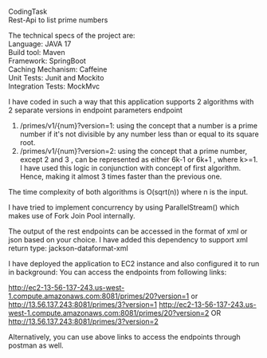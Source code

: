 CodingTask<br>
Rest-Api to list prime numbers

The technical specs of the project are:<br>
Language: JAVA 17<br>
Build tool: Maven<br>
Framework: SpringBoot<br>
Caching Mechanism: Caffeine<br>
Unit Tests: Junit and Mockito<br>
Integration Tests: MockMvc<br>

I have coded in such a way that this application supports 2 algorithms with 2 separate versions in endpoint parameters endpoint<br>
 1. /primes/v1/{num}?version=1: using the concept that a number is a prime number if it's not divisible by any number less than or equal to its square root.<br>
 2. /primes/v1/{num}?version=2: using the concept that a prime number, except 2 and 3 , can be represented as either 6k-1 or 6k+1 , where k>=1. I have used this logic in conjunction with concept of first algorithm. Hence, making it almost 3 times faster than the previous one.<br>

The time complexity of both algorithms is O(sqrt(n)) where n is the input. <br>

I have tried to implement concurrency by using ParallelStream() which makes use of Fork Join Pool internally.<br>

The output of the rest endpoints can be accessed in the format of xml or json based on your choice. I have added this dependency to support xml return type: jackson-dataformat-xml<br>

I have deployed the application to EC2 instance and also configured it to run in background: You can access the endpoints from following links:<br>

http://ec2-13-56-137-243.us-west-1.compute.amazonaws.com:8081/primes/20?version=1 or http://13.56.137.243:8081/primes/3?version=1
http://ec2-13-56-137-243.us-west-1.compute.amazonaws.com:8081/primes/20?version=2 OR http://13.56.137.243:8081/primes/3?version=2

Alternatively, you can use above links to access the endpoints through postman as well.


